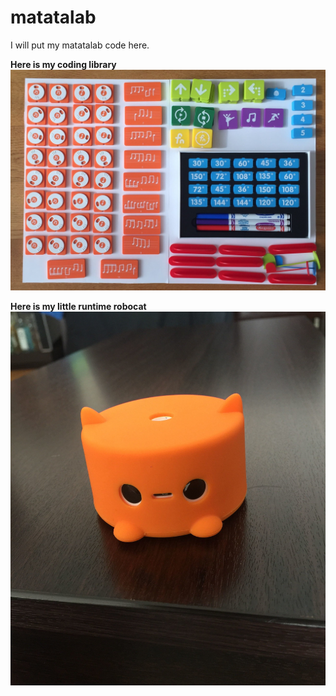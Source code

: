 # matatalab

I will put my matatalab code here.
<p>
  <b> Here is my coding library </b>
  <img src=00.the.library.jpg>
</p>

<p>
  <b> Here is my little runtime robocat </b>
  <img src=01.runtime.jpg>
</p>
